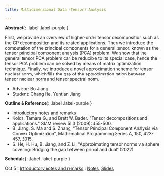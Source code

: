 ```yaml
---
title: Multidimensional Data (Tensor) Analysis

---
```

**Abstract**{: .label .label-purple }

First, we provide an overview of higher-order tensor decomposition such as  the CP decomposition and its related applications. Then we introduce the computation of the principal components for a general tensor, known as the tensor principal component analysis (PCA) problem. We show that the general tensor PCA problem can be reducible to its special case, hence the tensor PCA problem can be solved by means of matrix optimization technique. Finally, we introduce a novel approximation scheme for tensor nuclear norm, which fills the gap of the approximation ration between tensor nuclear norm and tensor spectral norm.


- Advisor: Bo Jiang
- Student: Chang He, Yuntian Jiang

**Outline & Reference**{: .label .label-purple }
- Introductory notes and remarks
- Kolda, Tamara G., and Brett W. Bader. "Tensor decompositions and applications." SIAM review 51.3 (2009): 455-500.
- B. Jiang, S. Ma and S. Zhang, “Tensor Principal Component Analysis via Convex Optimization”,  Mathematical Programming Series A, 150, 423-457, 2015.
- S. He, H. Hu, B. Jiang, and Z. Li,  "Approximating tensor norms via sphere covering: Bridging the gap between primal and dual".(2022)

**Schedule**{: .label .label-purple }

Oct 5
: [Introductory notes and remarks](#)
  : [Notes](#), [Slides](../files/Seminar_Tensor_1.pdf)

